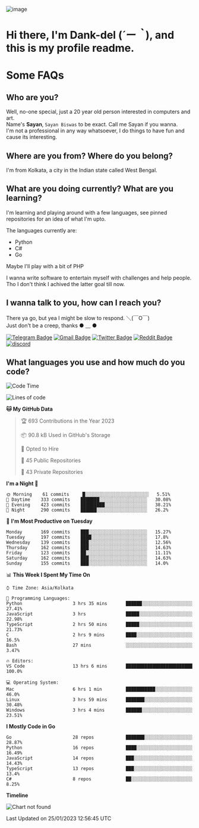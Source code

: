 ![image](https://user-images.githubusercontent.com/63096193/125182844-29f20800-e22f-11eb-8dc9-b0f2d29647bb.png)

# **Hi there, I'm Dank-del (*´ー｀*), and this is my profile readme.**
<!--  [![Profile views](https://gpvc.arturio.dev/dank-del)](https://github.com/dank-del) -->
# Some FAQs

## **Who are you?**

Well, no-one special, just a 20 year old person interested in computers and art. \
Name's **Sayan**, `Sayan Biswas` to be exact. Call me Sayan if you wanna. \
I'm not a professional in any way whatsoever, I do things to have fun and cause its interesting.

## **Where are you from? Where do you belong?**

I'm from Kolkata, a city in the Indian state called West Bengal.

## **What are you doing currently? What are you learning?**

I'm learning and playing around with a few languages, see pinned repositories for an idea of what I'm upto.

The languages currently are:

- Python
- C#
- Go

Maybe I'll play with a bit of PHP

I wanna write software to entertain myself with challenges and help people. \
Tho I don't think I achived the latter goal till now.

<!--## **Eww, I see a weeb profile.**

Can't help it, it's the best way to hide my face on this account
> Why do people hate weebs .-.

## **Cool, what more interests you?**

My interests are quite, weird. They're scattered all over the place. \
I've been fascinated by music and have studied it since the age of 6, I've performed on stage and on air but yeah now I've been away from that. I specialize in key instruments. \
Another thing that interests me is Media Production, aka, working with audio, video and broadcasting media.

> I just like art in general. also feeds the reason of me being obsessed with Japanese drawings (⋟ ﹏ ⋞)-->

## **I wanna talk to you, how can I reach you?**

There ya go, but yea I might be slow to respond. ＼(￣O￣) \
Just don't be a creep, thanks ● ﹏ ●

[![Telegram Badge](https://img.shields.io/badge/-dank_as_fuck-1ca0f1?style=flat-square&logo=telegram&logoColor=white&link=https://t.me/dank_as_fuck)](https://t.me/dank_as_fuck)
[![Gmail Badge](https://img.shields.io/badge/-sayan@asia.com-c14438?style=flat-square&logo=Gmail&logoColor=white&link=mailto:sayan@asia.com)](mailto:sayan@asia.com)
[![Twitter Badge](https://img.shields.io/twitter/follow/TheDankDel?style=social)](https://twitter.com/TheDankDel)
[![Reddit Badge](https://img.shields.io/reddit/user-karma/combined/dank_as_fuck_?style=social)](https://www.reddit.com/user/dank_as_fuck_/)
[![discord](https://discord-md-badge.vercel.app/api/shield/506536929152466945?style=social)](https://discordapp.com/users/506536929152466945)

## **What languages you use and how much do you code?**

<!--START_SECTION:waka-->
![Code Time](http://img.shields.io/badge/Code%20Time-1%2C026%20hrs%204%20mins-blue)

![Lines of code](https://img.shields.io/badge/From%20Hello%20World%20I%27ve%20Written-1%20Million%20lines%20of%20code-blue)

**🐱 My GitHub Data** 

> 🏆 693 Contributions in the Year 2023
 > 
> 📦 90.8 kB Used in GitHub's Storage 
 > 
> 💼 Opted to Hire
 > 
> 📜 45 Public Repositories 
 > 
> 🔑 43 Private Repositories  
 > 
**I'm a Night 🦉** 

```text
🌞 Morning    61 commits     █░░░░░░░░░░░░░░░░░░░░░░░░   5.51% 
🌆 Daytime    333 commits    ███████░░░░░░░░░░░░░░░░░░   30.08% 
🌃 Evening    423 commits    █████████░░░░░░░░░░░░░░░░   38.21% 
🌙 Night      290 commits    ██████░░░░░░░░░░░░░░░░░░░   26.2%

```
📅 **I'm Most Productive on Tuesday** 

```text
Monday       169 commits    ███░░░░░░░░░░░░░░░░░░░░░░   15.27% 
Tuesday      197 commits    ████░░░░░░░░░░░░░░░░░░░░░   17.8% 
Wednesday    139 commits    ███░░░░░░░░░░░░░░░░░░░░░░   12.56% 
Thursday     162 commits    ███░░░░░░░░░░░░░░░░░░░░░░   14.63% 
Friday       123 commits    ██░░░░░░░░░░░░░░░░░░░░░░░   11.11% 
Saturday     162 commits    ███░░░░░░░░░░░░░░░░░░░░░░   14.63% 
Sunday       155 commits    ███░░░░░░░░░░░░░░░░░░░░░░   14.0%

```


📊 **This Week I Spent My Time On** 

```text
⌚︎ Time Zone: Asia/Kolkata

💬 Programming Languages: 
Python                   3 hrs 35 mins       ██████░░░░░░░░░░░░░░░░░░░   27.41% 
JavaScript               3 hrs               █████░░░░░░░░░░░░░░░░░░░░   22.98% 
TypeScript               2 hrs 50 mins       █████░░░░░░░░░░░░░░░░░░░░   21.73% 
C                        2 hrs 9 mins        ████░░░░░░░░░░░░░░░░░░░░░   16.5% 
Bash                     27 mins             ░░░░░░░░░░░░░░░░░░░░░░░░░   3.47%

🔥 Editors: 
VS Code                  13 hrs 6 mins       █████████████████████████   100.0%

💻 Operating System: 
Mac                      6 hrs 1 min         ███████████░░░░░░░░░░░░░░   46.0% 
Linux                    3 hrs 59 mins       ███████░░░░░░░░░░░░░░░░░░   30.48% 
Windows                  3 hrs 4 mins        ██████░░░░░░░░░░░░░░░░░░░   23.51%

```

**I Mostly Code in Go** 

```text
Go                       28 repos            ███████░░░░░░░░░░░░░░░░░░   28.87% 
Python                   16 repos            ████░░░░░░░░░░░░░░░░░░░░░   16.49% 
JavaScript               14 repos            ███░░░░░░░░░░░░░░░░░░░░░░   14.43% 
TypeScript               13 repos            ███░░░░░░░░░░░░░░░░░░░░░░   13.4% 
C#                       8 repos             ██░░░░░░░░░░░░░░░░░░░░░░░   8.25%

```


**Timeline**

![Chart not found](https://raw.githubusercontent.com/Dank-del/Dank-del/main/charts/bar_graph.png) 


 Last Updated on 25/01/2023 12:56:45 UTC
<!--END_SECTION:waka-->

<!--## **Can I stalk your spotify?**

Um sure.

![OwO Spotify](https://spotify-recently-played-readme.vercel.app/api?user=31fdrsslnr7nvq4ytqwtw7c4rxfm&count=5)-->
